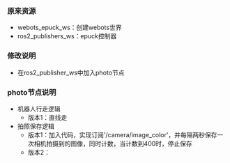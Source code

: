 ### 原来资源
- webots_epuck_ws：创建webots世界
- ros2_publishers_ws：epuck控制器

### 修改说明
- 在ros2_publisher_ws中加入photo节点

### photo节点说明
- 机器人行走逻辑
    - 版本1：直线走
- 拍照保存逻辑
    - 版本1：加入代码，实现订阅'/camera/image_color'，并每隔两秒保存一次相机拍摄到的图像，同时计数，当计数到400时，停止保存
    - 版本2：
